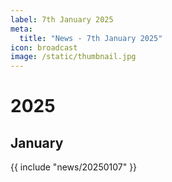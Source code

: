 ```yaml
---
label: 7th January 2025
meta:
  title: "News - 7th January 2025"
icon: broadcast
image: /static/thumbnail.jpg
---
```


# 2025
## January

{{ include "news/20250107" }}